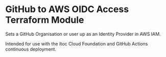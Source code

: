 # GitHub to AWS OIDC Access Terraform Module
Sets a GitHub Organisation or user up as an Identity Provider in AWS IAM.

Intended for use with the Itoc Cloud Foundation and GitHub Actions continuous deployment.
